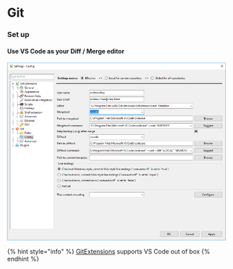 # Git

### Set up

#### Use VS Code as your Diff / Merge editor

![](.gitbook/assets/image%20%286%29.png)

{% hint style="info" %}
[GitExtensions](https://github.com/gitextensions/gitextensions) supports VS Code out of box
{% endhint %}

